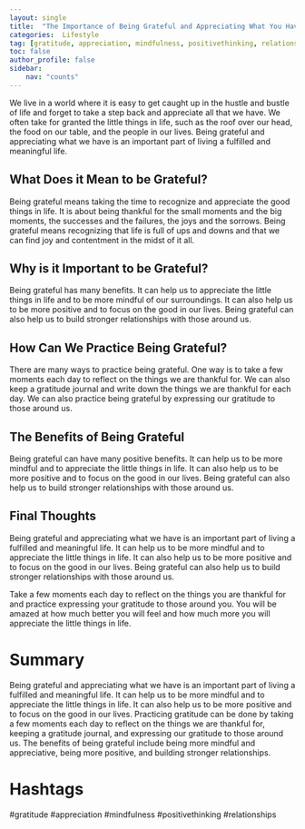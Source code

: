 ```yaml
---
layout: single
title:  "The Importance of Being Grateful and Appreciating What You Have"
categories:  Lifestyle
tag: [gratitude, appreciation, mindfulness, positivethinking, relationships, ]
toc: false
author_profile: false
sidebar:
    nav: "counts"
---
```

    
We live in a world where it is easy to get caught up in the hustle and bustle of life and forget to take a step back and appreciate all that we have. We often take for granted the little things in life, such as the roof over our head, the food on our table, and the people in our lives. Being grateful and appreciating what we have is an important part of living a fulfilled and meaningful life.

## What Does it Mean to be Grateful?

Being grateful means taking the time to recognize and appreciate the good things in life. It is about being thankful for the small moments and the big moments, the successes and the failures, the joys and the sorrows. Being grateful means recognizing that life is full of ups and downs and that we can find joy and contentment in the midst of it all.

## Why is it Important to be Grateful?

Being grateful has many benefits. It can help us to appreciate the little things in life and to be more mindful of our surroundings. It can also help us to be more positive and to focus on the good in our lives. Being grateful can also help us to build stronger relationships with those around us.

## How Can We Practice Being Grateful?

There are many ways to practice being grateful. One way is to take a few moments each day to reflect on the things we are thankful for. We can also keep a gratitude journal and write down the things we are thankful for each day. We can also practice being grateful by expressing our gratitude to those around us.

## The Benefits of Being Grateful

Being grateful can have many positive benefits. It can help us to be more mindful and to appreciate the little things in life. It can also help us to be more positive and to focus on the good in our lives. Being grateful can also help us to build stronger relationships with those around us.

## Final Thoughts

Being grateful and appreciating what we have is an important part of living a fulfilled and meaningful life. It can help us to be more mindful and to appreciate the little things in life. It can also help us to be more positive and to focus on the good in our lives. Being grateful can also help us to build stronger relationships with those around us.

Take a few moments each day to reflect on the things you are thankful for and practice expressing your gratitude to those around you. You will be amazed at how much better you will feel and how much more you will appreciate the little things in life.

# Summary

Being grateful and appreciating what we have is an important part of living a fulfilled and meaningful life. It can help us to be more mindful and to appreciate the little things in life. It can also help us to be more positive and to focus on the good in our lives. Practicing gratitude can be done by taking a few moments each day to reflect on the things we are thankful for, keeping a gratitude journal, and expressing our gratitude to those around us. The benefits of being grateful include being more mindful and appreciative, being more positive, and building stronger relationships. 

# Hashtags

#gratitude #appreciation #mindfulness #positivethinking #relationships